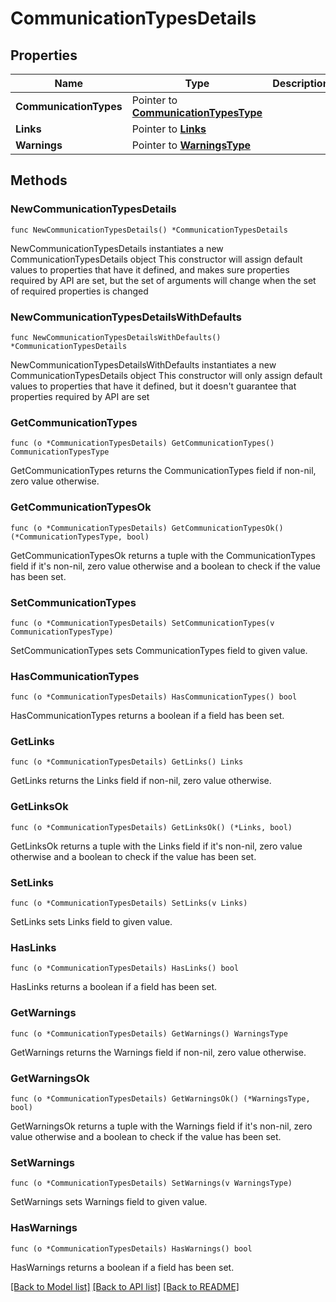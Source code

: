 # CommunicationTypesDetails

## Properties

Name | Type | Description | Notes
------------ | ------------- | ------------- | -------------
**CommunicationTypes** | Pointer to [**CommunicationTypesType**](CommunicationTypesType.md) |  | [optional] 
**Links** | Pointer to [**Links**](Links.md) |  | [optional] 
**Warnings** | Pointer to [**WarningsType**](WarningsType.md) |  | [optional] 

## Methods

### NewCommunicationTypesDetails

`func NewCommunicationTypesDetails() *CommunicationTypesDetails`

NewCommunicationTypesDetails instantiates a new CommunicationTypesDetails object
This constructor will assign default values to properties that have it defined,
and makes sure properties required by API are set, but the set of arguments
will change when the set of required properties is changed

### NewCommunicationTypesDetailsWithDefaults

`func NewCommunicationTypesDetailsWithDefaults() *CommunicationTypesDetails`

NewCommunicationTypesDetailsWithDefaults instantiates a new CommunicationTypesDetails object
This constructor will only assign default values to properties that have it defined,
but it doesn't guarantee that properties required by API are set

### GetCommunicationTypes

`func (o *CommunicationTypesDetails) GetCommunicationTypes() CommunicationTypesType`

GetCommunicationTypes returns the CommunicationTypes field if non-nil, zero value otherwise.

### GetCommunicationTypesOk

`func (o *CommunicationTypesDetails) GetCommunicationTypesOk() (*CommunicationTypesType, bool)`

GetCommunicationTypesOk returns a tuple with the CommunicationTypes field if it's non-nil, zero value otherwise
and a boolean to check if the value has been set.

### SetCommunicationTypes

`func (o *CommunicationTypesDetails) SetCommunicationTypes(v CommunicationTypesType)`

SetCommunicationTypes sets CommunicationTypes field to given value.

### HasCommunicationTypes

`func (o *CommunicationTypesDetails) HasCommunicationTypes() bool`

HasCommunicationTypes returns a boolean if a field has been set.

### GetLinks

`func (o *CommunicationTypesDetails) GetLinks() Links`

GetLinks returns the Links field if non-nil, zero value otherwise.

### GetLinksOk

`func (o *CommunicationTypesDetails) GetLinksOk() (*Links, bool)`

GetLinksOk returns a tuple with the Links field if it's non-nil, zero value otherwise
and a boolean to check if the value has been set.

### SetLinks

`func (o *CommunicationTypesDetails) SetLinks(v Links)`

SetLinks sets Links field to given value.

### HasLinks

`func (o *CommunicationTypesDetails) HasLinks() bool`

HasLinks returns a boolean if a field has been set.

### GetWarnings

`func (o *CommunicationTypesDetails) GetWarnings() WarningsType`

GetWarnings returns the Warnings field if non-nil, zero value otherwise.

### GetWarningsOk

`func (o *CommunicationTypesDetails) GetWarningsOk() (*WarningsType, bool)`

GetWarningsOk returns a tuple with the Warnings field if it's non-nil, zero value otherwise
and a boolean to check if the value has been set.

### SetWarnings

`func (o *CommunicationTypesDetails) SetWarnings(v WarningsType)`

SetWarnings sets Warnings field to given value.

### HasWarnings

`func (o *CommunicationTypesDetails) HasWarnings() bool`

HasWarnings returns a boolean if a field has been set.


[[Back to Model list]](../README.md#documentation-for-models) [[Back to API list]](../README.md#documentation-for-api-endpoints) [[Back to README]](../README.md)


